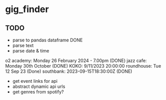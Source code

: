 # gig_finder

## TODO
- parse to pandas dataframe DONE
- parse text
- parse date & time

o2 academy: Monday 26 February 2024 - 7.00pm (DONE)
 jazz cafe: Monday 30th October (DONE)
      KOKO: 9/11/2023 20:00:00
roundhouse: Tue 12 Sep 23 (Done)
 southbank: 2023-09-15T18:30:00Z (DONE)

- get event links for api
- abstract dynamic api urls
- get genres from spotify?